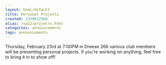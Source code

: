 ```yaml
---
layout: html/default
title: Personal Projects
created: 1329872566
alias: /sp12/projects.html
categories: announcements
tags: announcements
---
```

Thursday, February 23rd at 7:00PM in Dreese 266 various club members will be presenting personal projects. If you're working on anything, feel free to bring it in to show off!
